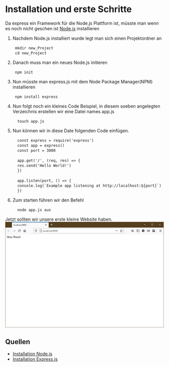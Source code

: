 # Installation und erste Schritte

Da express ein Framework für die Node.js Plattform ist, müsste man wenn es noch nicht geschen ist [Node.js](https://nodejs.org/de/) installieren

1. Nachdem Node.js installiert wurde legt man sich einen Projektordner an
   
        mkdir new_Project
        cd new_Project

2. Danach muss man ein neues Node.js initieren
    
        npm init 
   
3. Nun müsste man express.js mit dem Node Package Manager(NPM) installieren
   
        npm install express

4. Nun folgt noch ein kleines Code Beispiel, in diesem soeben angelegten Verzeichnis erstellen wir eine Datei names app.js 
   
         touch app.js

5. Nun können wir in diese Date folgenden Code einfügen.

         const express = require('express')
         const app = express()
         const port = 3000
         
         app.get('/', (req, res) => {
         res.send('Hello World!')
         })
         
         app.listen(port, () => {
         console.log(`Example app listening at http://localhost:${port}`)
         })

6. Zum starten führen wir den Befehl

         node app.js aus 

Jetzt sollten wir unsere erste kleine Website haben.
![Hello World](images/installation.jpg)



## Quellen

* [Installation Node.js](https://nodejs.org/de/)
* [Installation Express.js](https://expressjs.com/de/starter/installing.html)

 